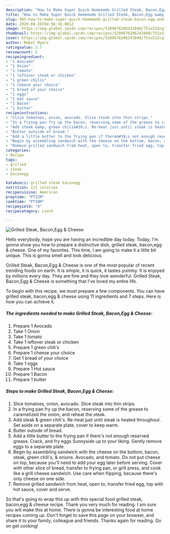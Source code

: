 ```yaml
---
description: "How to Make Super Quick Homemade Grilled Steak, Bacon,Egg &amp;amp; Cheese"
title: "How to Make Super Quick Homemade Grilled Steak, Bacon,Egg &amp;amp; Cheese"
slug: 985-how-to-make-super-quick-homemade-grilled-steak-bacon-egg-and-amp-cheese
date: 2020-08-26T04:56:16.081Z
image: https://img-global.cpcdn.com/recipes/5289676206243840/751x532cq70/grilled-steak-baconegg-cheese-recipe-main-photo.jpg
thumbnail: https://img-global.cpcdn.com/recipes/5289676206243840/751x532cq70/grilled-steak-baconegg-cheese-recipe-main-photo.jpg
cover: https://img-global.cpcdn.com/recipes/5289676206243840/751x532cq70/grilled-steak-baconegg-cheese-recipe-main-photo.jpg
author: Mabel Myers
ratingvalue: 3.7
reviewcount: 5
recipeingredient:
- "1 Avocado"
- "1 Onion"
- "1 tomato"
- "1 leftover steak or chicken"
- "1 green chilis"
- "1 cheese your choice"
- "1 bread of your choice"
- "1 eggs"
- "1 Hot sauce"
- "1 Bacon"
- "1 butter"
recipeinstructions:
- "Slice tomatoes, onion, avocado. Slice steak into thin strips."
- "In a frying pan fry up the bacon, reserving some of the grease to caramelized the onion, and reheat the steak."
- "Add steak &amp; green chili&#39;s. Re-heat just until steak is heated throughout. Set aside on a separate plate, cover to keep warm."
- "Butter outside of bread."
- "Add a little butter to the frying pan if there&#39;s not enough reserved grease. Crack, and fry eggs Sunnyside up to your liking. Gently remove eggs to a separate plate."
- "Begin by assembling sandwich with the cheese on the bottom, bacon, steak, green chili&#39;s, &amp; onions. Avocado, and tomato. Do not put cheese on top, because you&#39;ll need to add your egg later before serving. Cover with other slice of bread, transfer to frying pan, or grill press, and cook like a grill cheese sandwich. Use care when flipping, because there&#39;s only cheese on one side."
- "Remove grilled sandwich from heat, open to, transfer fried egg, top with hot sauce, cover and serve."
categories:
- Recipe
tags:
- grilled
- steak
- baconegg

katakunci: grilled steak baconegg 
nutrition: 111 calories
recipecuisine: American
preptime: "PT32M"
cooktime: "PT38M"
recipeyield: "4"
recipecategory: Lunch

---
```



![Grilled Steak, Bacon,Egg &amp; Cheese](https://img-global.cpcdn.com/recipes/5289676206243840/751x532cq70/grilled-steak-baconegg-cheese-recipe-main-photo.jpg)

Hello everybody, hope you are having an incredible day today. Today, I'm gonna show you how to prepare a distinctive dish, grilled steak, bacon,egg &amp; cheese. One of my favorites. This time, I am going to make it a little bit unique. This is gonna smell and look delicious.



Grilled Steak, Bacon,Egg &amp; Cheese is one of the most popular of recent trending foods on earth. It is simple, it is quick, it tastes yummy. It is enjoyed by millions every day. They are fine and they look wonderful. Grilled Steak, Bacon,Egg &amp; Cheese is something that I've loved my entire life.


To begin with this recipe, we must prepare a few components. You can have grilled steak, bacon,egg &amp; cheese using 11 ingredients and 7 steps. Here is how you can achieve it.

<!--inarticleads1-->

##### The ingredients needed to make Grilled Steak, Bacon,Egg &amp; Cheese:

1. Prepare 1 Avocado
1. Take 1 Onion
1. Take 1 tomato
1. Take 1 leftover steak or chicken
1. Prepare 1 green chili&#39;s
1. Prepare 1 cheese your choice
1. Get 1 bread of your choice
1. Take 1 eggs
1. Prepare 1 Hot sauce
1. Prepare 1 Bacon
1. Prepare 1 butter




<!--inarticleads2-->

##### Steps to make Grilled Steak, Bacon,Egg &amp; Cheese:

1. Slice tomatoes, onion, avocado. Slice steak into thin strips.
1. In a frying pan fry up the bacon, reserving some of the grease to caramelized the onion, and reheat the steak.
1. Add steak &amp; green chili&#39;s. Re-heat just until steak is heated throughout. Set aside on a separate plate, cover to keep warm.
1. Butter outside of bread.
1. Add a little butter to the frying pan if there&#39;s not enough reserved grease. Crack, and fry eggs Sunnyside up to your liking. Gently remove eggs to a separate plate.
1. Begin by assembling sandwich with the cheese on the bottom, bacon, steak, green chili&#39;s, &amp; onions. Avocado, and tomato. Do not put cheese on top, because you&#39;ll need to add your egg later before serving. Cover with other slice of bread, transfer to frying pan, or grill press, and cook like a grill cheese sandwich. Use care when flipping, because there&#39;s only cheese on one side.
1. Remove grilled sandwich from heat, open to, transfer fried egg, top with hot sauce, cover and serve.




So that's going to wrap this up with this special food grilled steak, bacon,egg &amp; cheese recipe. Thank you very much for reading. I am sure you will make this at home. There is gonna be interesting food at home recipes coming up. Don't forget to save this page on your browser, and share it to your family, colleague and friends. Thanks again for reading. Go on get cooking!

